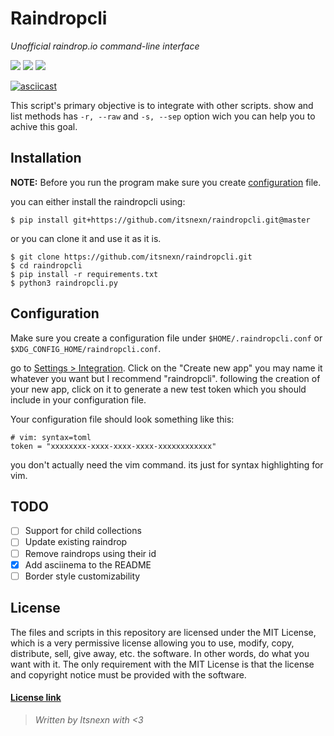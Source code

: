 # Raindropcli
_Unofficial raindrop.io command-line interface_

![](https://img.shields.io/github/issues/itsnexn/raindropcli?style=flat-square)
![](https://img.shields.io/github/license/itsnexn/raindropcli?style=flat-square)
![](https://img.shields.io/github/last-commit/itsnexn/raindropcli?style=flat-square)

[![asciicast](https://asciinema.org/a/PqQJmzZFXAppKGmMGiyp7HqrY.svg)](https://asciinema.org/a/PqQJmzZFXAppKGmMGiyp7HqrY)

This script's primary objective is to integrate with other scripts.
show and list methods has `-r, --raw` and `-s, --sep` option wich you
can help you to achive this goal.

## Installation
**NOTE:** Before you run the program make sure you create [configuration](#configuration) file.

you can either install the raindropcli using:
```
$ pip install git+https://github.com/itsnexn/raindropcli.git@master
```
or you can clone it and use it as it is.
```
$ git clone https://github.com/itsnexn/raindropcli.git
$ cd raindropcli
$ pip install -r requirements.txt
$ python3 raindropcli.py
```

## Configuration

Make sure you create a configuration file under `$HOME/.raindropcli.conf`
or `$XDG_CONFIG_HOME/raindropcli.conf`.

go to [Settings > Integration](https://app.raindrop.io/settings/integrations).
Click on the "Create new app" you may name it whatever you want but I
recommend "raindropcli". following the creation of your new app, click
on it to generate a new test token which you should include in your
configuration file.

Your configuration file should look something like this:
```
# vim: syntax=toml
token = "xxxxxxxx-xxxx-xxxx-xxxx-xxxxxxxxxxxx"
```
you don't actually need the vim command. its just for syntax highlighting
for vim.

## TODO

- [ ] Support for child collections
- [ ] Update existing raindrop
- [ ] Remove raindrops using their id
- [x] Add asciinema to the README
- [ ] Border style customizability

## License

The files and scripts in this repository are licensed under the MIT License, which
is a very permissive license allowing you to use, modify, copy, distribute, sell,
give away, etc. the software. In other words, do what you want with it. The only
requirement with the MIT License is that the license and copyright notice must be
provided with the software.

#### [License link](./LICENSE.txt)

> _Written by Itsnexn with <3_
